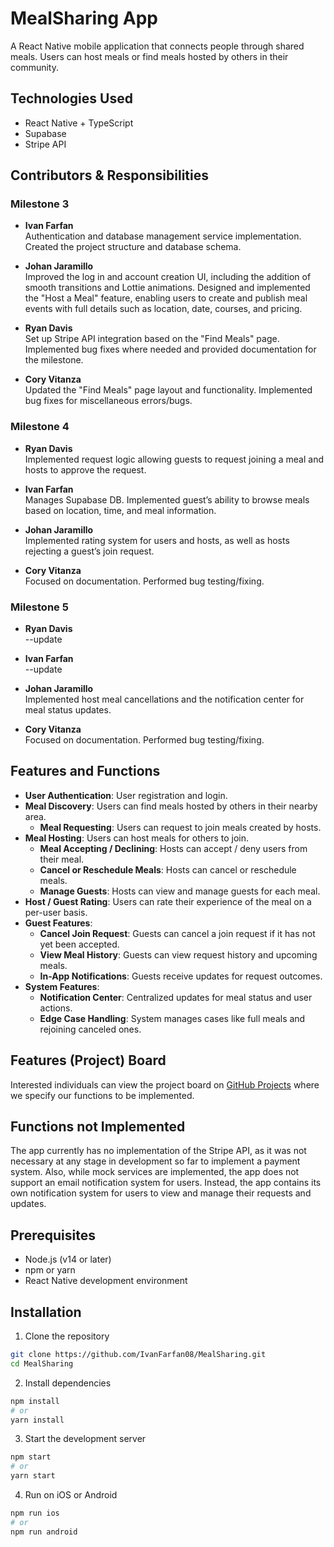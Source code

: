 # MealSharing App

A React Native mobile application that connects people through shared meals. Users can host meals or find meals hosted by others in their community. 

## Technologies Used

- React Native + TypeScript
- Supabase
- Stripe API

## Contributors & Responsibilities

### Milestone 3

- **Ivan Farfan**  
  Authentication and database management service implementation. Created the project structure and database schema.

- **Johan Jaramillo**  
  Improved the log in and account creation UI, including the addition of smooth transitions and Lottie animations. Designed and implemented the "Host a Meal" feature, enabling users to create and publish meal events with full details such as location, date, courses, and pricing.

- **Ryan Davis**  
  Set up Stripe API integration based on the "Find Meals" page. Implemented bug fixes where needed and provided documentation for the milestone.

- **Cory Vitanza**  
  Updated the "Find Meals" page layout and functionality. Implemented bug fixes for miscellaneous errors/bugs.
  
### Milestone 4

- **Ryan Davis**  
  Implemented request logic allowing guests to request joining a meal and hosts to approve the request.

- **Ivan Farfan**  
  Manages Supabase DB. Implemented guest’s ability to browse meals based on location, time, and meal information.

- **Johan Jaramillo**  
  Implemented rating system for users and hosts, as well as hosts rejecting a guest’s join request.

- **Cory Vitanza**  
  Focused on documentation. Performed bug testing/fixing.

### Milestone 5

- **Ryan Davis**  
  --update

- **Ivan Farfan**  
  --update

- **Johan Jaramillo**  
  Implemented host meal cancellations and the notification center for meal status updates.

- **Cory Vitanza**  
  Focused on documentation. Performed bug testing/fixing.

## Features and Functions

- **User Authentication**: User registration and login.
- **Meal Discovery**: Users can find meals hosted by others in their nearby area.
  - **Meal Requesting**: Users can request to join meals created by hosts.
- **Meal Hosting**: Users can host meals for others to join.
  - **Meal Accepting / Declining**: Hosts can accept / deny users from their meal.
  - **Cancel or Reschedule Meals**: Hosts can cancel or reschedule meals.
  - **Manage Guests**: Hosts can view and manage guests for each meal.
- **Host / Guest Rating**: Users can rate their experience of the meal on a per-user basis.
- **Guest Features**:
  - **Cancel Join Request**: Guests can cancel a join request if it has not yet been accepted.
  - **View Meal History**: Guests can view request history and upcoming meals.
  - **In-App Notifications**: Guests receive updates for request outcomes.
- **System Features**:
  - **Notification Center**: Centralized updates for meal status and user actions.
  - **Edge Case Handling**: System manages cases like full meals and rejoining canceled ones.


## Features (Project) Board

Interested individuals can view the project board on [GitHub Projects](https://github.com/users/IvanFarfan08/projects/5) where we specify our functions to be implemented.

## Functions not Implemented

The app currently has no implementation of the Stripe API, as it was not necessary at any stage in development so far to implement a payment system. Also, while mock services are implemented, the app does not support an email notification system for users. Instead, the app contains its own notification system for users to view and manage their requests and updates.

## Prerequisites

- Node.js (v14 or later)
- npm or yarn
- React Native development environment

## Installation

1. Clone the repository
```bash
git clone https://github.com/IvanFarfan08/MealSharing.git
cd MealSharing
```

2. Install dependencies
```bash
npm install
# or
yarn install
```

3. Start the development server
```bash
npm start
# or
yarn start
```

4. Run on iOS or Android
```bash
npm run ios
# or
npm run android
```
